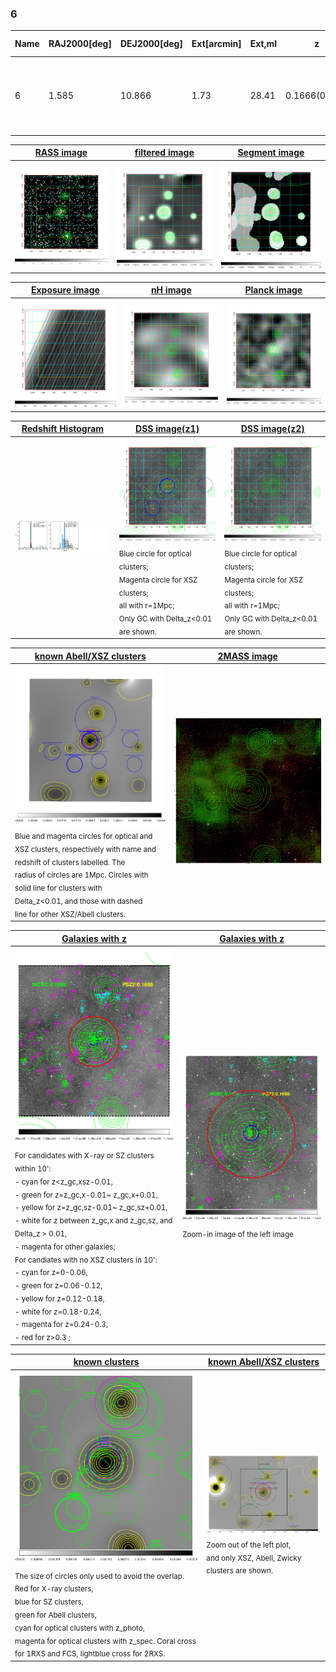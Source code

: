 <div STYLE="page-break-after: always;"></div>

### 6

|Name|RAJ2000[deg]|DEJ2000[deg] |Ext[arcmin]| Ext,ml | z | z_src| C|GC(XSZ,Delta_z<0.01)| GC(OPT,Delta_z<0.01)|GC| R_sig[arcmin] | R500[arcmin] | R500[Mpc]| CRsig[c/s] | CR500[c/s] |L500[1E44 erg/s]|F500[1E-12 erg/s/cm^2]| M500[1E14 Msun]|Tx[keV]|Cnt_sig|Beta|Rc[arcmin]|Comment|Alias|
|---|---|---|---|---|---|------|---|--------|---------|----------|---|---|---|---|---|---|---|---|---|---|---|---|---|---|
|6| 1.585| 10.866| 1.73| 28.41| 0.1666(0.005)| z1, z_xsz| B| F20, MCXC, PSZ2, SPI, Tar| C, N, RM, W, Zw| C, F20, MCXC, N, PSZ2, SPI, Tar, W| 28.156| 6.397| 1.094| 0.221(0.056)| 0.196(0.050)| 2.790(0.436)| 3.641(0.568)| 4.39(0.33)| 5.62(0.27)| 120.9| 0.550(-0.036+0.068)| 1.422(-0.454+0.693)| -| k164|

|[RASS image](../image/6/6_img.pdf)|[filtered image](../image/6/6_fil.pdf)|[Segment image](../image/6/6_seg.pdf)|
|-------------------|--------------------|-------------------|
| <img src="../image/6/6_img.png" width="300">  | <img src="../image/6/6_fil.png" width="300">   | <img src="../image/6/6_seg.png" width="300">  |

|[Exposure image](../image/6/6_mex.pdf)| [nH image](../image/6/6_nh.pdf)| [Planck image](../image/6/6_p.pdf)|
|-------------------|--------------------|-------------------|
|<img src="../image/6/6_mex.png" width="300">   | <img src="../image/6/6_nh.png" width="300">    | <img src="../image/6/6_p.png" width="300"> |

|[Redshift Histogram](../image/6/6_zg.pdf) | [DSS image(z1)](../image/6/6_dss_z1.pdf)      |  [DSS image(z2)](../image/6/6_dss_z2.pdf)    |
|-------------------|--------------------|-------------------|
|<img src="../image/6/6_zg.png" width="300"> |<img src="../image/6/6_dss_z1.png" width="300"> <sub><br>Blue circle for optical clusters; <br>Magenta circle for XSZ clusters; <br>all with r=1Mpc; <br>Only GC with Delta_z<0.01 are shown. </sub>| <img src="../image/6/6_dss_z2.png" width="300"><sub><br>Blue circle for optical clusters; <br>Magenta circle for XSZ clusters; <br>all with r=1Mpc; <br>Only GC with Delta_z<0.01 are shown. </sub> |

|[known Abell/XSZ clusters](../image/6/6_m.pdf) | [2MASS image](../image/6/6_2mass.pdf)      |
|-------------------|-------------------|
|<img src=../image/6/6_m.png width="300"> <br><sub>Blue and magenta circles for optical and <br>XSZ clusters, respectively with name and <br>redshift of clusters labelled. The <br>radius of circles are 1Mpc. Circles with <br>solid line for clusters with <br>Delta_z<0.01, and those with dashed <br>line for other XSZ/Abell clusters.        </sub>|<img src="../image/6/6_2mass.png" width="300">  |

|[Galaxies with z](../image/6/6_opt_ned.pdf) |[Galaxies with z](../image/6/6_opt_ned_zoom.pdf) |
|-------------------|-------------------|
| <img src=../image/6/6_opt_ned.png width="300"> <br><sub> For candidates with X-ray or SZ clusters within 10': <br> - cyan for z<z_gc,xsz-0.01, <br> - green for z=z_gc,x-0.01~ z_gc,x+0.01, <br> - yellow for z=z_gc,sz-0.01~ z_gc,sz+0.01, <br> - white for z between z_gc,x and z_gc,sz, and Delta_z > 0.01, <br> - magenta for other galaxies; <br>For candiates with no XSZ clusters in 10': <br> - cyan for z=0-0.06, <br> - green for z=0.06-0.12, <br> - yellow for z=0.12-0.18, <br> - white for z=0.18-0.24, <br> - magenta for z=0.24-0.3, <br> - red for z>0.3 ;  </sub>|<img src=../image/6/6_opt_ned_zoom.png width="300">  <br><sub> Zoom-in image of the left image</sub>|

|[known clusters](../image/6/6_gc.pdf) |[known Abell/XSZ clusters](../image/6/6_gc_large.pdf) |
|-------------------|-------------------|
| <img src=../image/6/6_gc.png width="300"> <br><sub> The size of circles only used to avoid the overlap. Red for X-ray clusters, <br> blue for SZ clusters, <br> green for Abell clusters, <br> cyan for optical clusters with z_photo, <br> magenta for optical clusters with z_spec. Coral cross for 1RXS and FCS, lightblue cross for 2RXS. </sub>|<img src=../image/6/6_gc_large.png width="300"> <br><sub> Zoom out of the left plot, <br> and only XSZ, Abell, Zwicky clusters are shown. </sub> |



